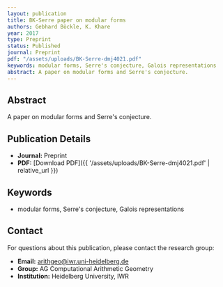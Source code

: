 ```yaml
---
layout: publication
title: BK-Serre paper on modular forms
authors: Gebhard Böckle, K. Khare
year: 2017
type: Preprint
status: Published
journal: Preprint
pdf: "/assets/uploads/BK-Serre-dmj4021.pdf"
keywords: modular forms, Serre's conjecture, Galois representations
abstract: A paper on modular forms and Serre's conjecture.
---
```

## Abstract

A paper on modular forms and Serre's conjecture.

## Publication Details

- **Journal:** Preprint
- **PDF:** [Download PDF]({{ '/assets/uploads/BK-Serre-dmj4021.pdf' | relative_url }})

## Keywords

- modular forms, Serre's conjecture, Galois representations


## Contact

For questions about this publication, please contact the research group:
- **Email:** arithgeo@iwr.uni-heidelberg.de
- **Group:** AG Computational Arithmetic Geometry
- **Institution:** Heidelberg University, IWR
